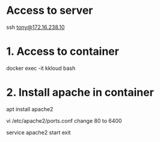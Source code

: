 # Access to server
ssh tony@172.16.238.10

# 1. Access to container 
docker exec -it kkloud bash

# 2. Install apache in container
apt install apache2

vi  /etc/apache2/ports.conf
  change 80 to 6400

service apache2 start 
exit


